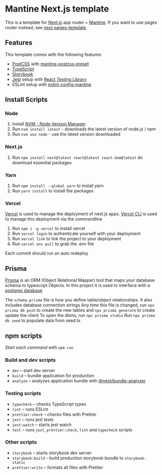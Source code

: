 # Mantine Next.js template

This is a template for [Next.js](https://nextjs.org/) app router + [Mantine](https://mantine.dev/).
If you want to use pages router instead, see [next-pages-template](https://github.com/mantinedev/next-pages-template).

## Features

This template comes with the following features:

- [PostCSS](https://postcss.org/) with [mantine-postcss-preset](https://mantine.dev/styles/postcss-preset)
- [TypeScript](https://www.typescriptlang.org/)
- [Storybook](https://storybook.js.org/)
- [Jest](https://jestjs.io/) setup with [React Testing Library](https://testing-library.com/docs/react-testing-library/intro)
- ESLint setup with [eslint-config-mantine](https://github.com/mantinedev/eslint-config-mantine)

## Install Scripts

### Node

1. Install [NVM - Node Version Manager](https://github.com/coreybutler/nvm-windows#readme)
2. Run `nvm install latest` - downloads the latest version of node.js / npm
3. Run `nvm use node` - use the latest version downloaded

### Next.js

1. Run `npm install next@latest react@latest react-dom@latest` do download essential packages

### Yarn

1. Run `npm install --global yarn` to install yarn
2. Run `yarn install` to install the packages

### Vercel
[Vercel](https://vercel.com) is used to manage the deployment of next.js apps. [Vercel CLI](https://vercel.com/docs/cli) is used to manage this deployment via the commandline

1. Run `npm i -g vercel` to install vercel
2. Run `vercel login` to authenticate yourself with your deployment
3. Run `vercel link` to link the project to your deployment
4. Run `vercel env pull` to grab the .env file

Each commit should run an auto redeploy

## Prisma
[Prisma](https://www.prisma.io/docs/getting-started) is an ORM (Object Relational Mapper) tool that maps your database schema to typescript Objects. In this project it is used to interface with a [postgres database](https://vercel.com/callens-projects-7eb10345/outbackbay/stores/postgres/store_xyk8UdT5cudU509C/data)

The `schema.prisma` file is how you define table/object relationships. It also includes database connection strings
Any time this file is changed, run `npx prisma db push` to create the new tables and `npx prisma generate` to create update the client
To open the dbms, run `npx prisma studio`
Run `npx prisma db seed` to populate data from seed.ts

## npm scripts
*Start each command with `npm run`*

### Build and dev scripts

- `dev` – start dev server
- `build` – bundle application for production
- `analyze` – analyzes application bundle with [@next/bundle-analyzer](https://www.npmjs.com/package/@next/bundle-analyzer)

### Testing scripts

- `typecheck` – checks TypeScript types
- `lint` – runs ESLint
- `prettier:check` – checks files with Prettier
- `jest` – runs jest tests
- `jest:watch` – starts jest watch
- `test` – runs `jest`, `prettier:check`, `lint` and `typecheck` scripts

### Other scripts

- `storybook` – starts storybook dev server
- `storybook:build` – build production storybook bundle to `storybook-static`
- `prettier:write` – formats all files with Prettier
